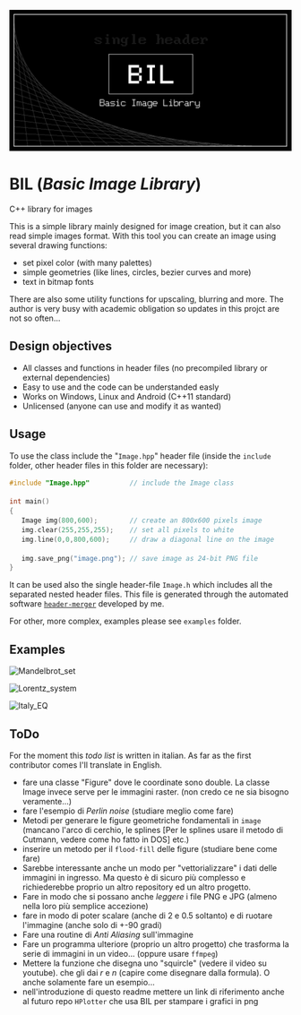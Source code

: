 ![cover](examples/cover.png)

# BIL (*Basic Image Library*)

C++ library for images

This is a simple library mainly designed for image creation, but it can also read simple images format. With this tool you can create an image using several drawing functions:
 - set pixel color (with many palettes)
 - simple geometries (like lines, circles, bezier curves and more)
 - text in bitmap fonts

There are also some utility functions for upscaling, blurring and more.
The author is very busy with academic obligation so updates in this projct are not so often...

## Design objectives
 - All classes and functions in header files (no precompiled library or external dependencies)
 - Easy to use and the code can be understanded easly
 - Works on Windows, Linux and Android (C++11 standard)
 - Unlicensed (anyone can use and modify it as wanted)

## Usage
To use the class include the "`Image.hpp`" header file (inside the `include` folder, other header files in this folder are necessary):
```c++
#include "Image.hpp"          // include the Image class

int main()
{
   Image img(800,600);        // create an 800x600 pixels image
   img.clear(255,255,255);    // set all pixels to white
   img.line(0,0,800,600);     // draw a diagonal line on the image
   
   img.save_png("image.png"); // save image as 24-bit PNG file
}
```
It can be used also the single header-file `Image.h` which includes all the separated nested header files. This file is generated through the automated software [`header-merger`](https://github.com/mrc-tech/header-merger) developed by me.

For other, more complex, examples please see `examples` folder.

## Examples

![Mandelbrot_set](https://user-images.githubusercontent.com/74192712/128616712-8b2ed28f-9759-49a6-aa8d-c4bdda74c2e5.png)

![Lorentz_system](https://user-images.githubusercontent.com/74192712/128616684-a4f9e877-573b-46f6-ad36-f704f2cc23a7.png)

![Italy_EQ](https://github.com/mrc-tech/Bitmap/assets/74192712/977ff19a-567e-4bc6-a277-3b449da79913)




## ToDo
For the moment this _todo list_ is written in italian. As far as the first contributor comes I'll translate in English.

 - fare una classe "Figure" dove le coordinate sono double. La classe Image invece serve per le immagini raster. (non credo ce ne sia bisogno veramente...)
 - fare l'esempio di _Perlin noise_ (studiare meglio come fare)
 - Metodi per generare le figure geometriche fondamentali in `image` (mancano l'arco di cerchio, le splines [Per le splines usare il metodo di Cutmann, vedere come ho fatto in DOS] etc.)
 - inserire un metodo per il `flood-fill` delle figure (studiare bene come fare)
 - Sarebbe interessante anche un modo per "vettorializzare" i dati delle immagini in ingresso. Ma questo è di sicuro più complesso e richiederebbe proprio un altro repository ed un altro progetto.
 - Fare in modo che si possano anche _leggere_ i file PNG e JPG (almeno nella loro più semplice accezione)
 - fare in modo di poter scalare (anche di 2 e 0.5 soltanto) e di ruotare l'immagine (anche solo di +-90 gradi)
 - Fare una routine di *Anti Aliasing* sull'immagine
 - Fare un programma ulteriore (proprio un altro progetto) che trasforma la serie di immagini in un video... (oppure usare `ffmpeg`)
 - Mettere la funzione che disegna uno "squircle" (vedere il video su youtube). che gli dai _r_ e _n_ (capire come disegnare dalla formula). O anche solamente fare un esempio...
 - nell'introduzione di questo readme mettere un link di riferimento anche al futuro repo `HPlotter` che usa BIL per stampare i grafici in png

